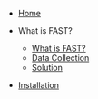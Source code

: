 <!-- docs/_sidebar.md -->

- [Home](/)

* What is FAST?

  - [What is FAST?](aboutfast.md)
  - [Data Collection](dataCollection.md)
  - [Solution](teamSolution.md)

* [Installation](installation.md)
